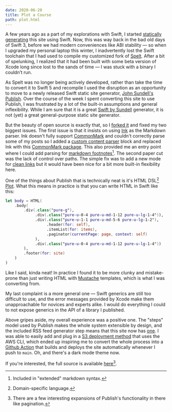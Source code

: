 ```yaml
---
date: 2020-06-20
title: Plot a Course
path: plot.html
---
```

A few years ago as a part of my explorations with Swift, I started [statically generating](/posts/generated-swiftly.html) this site using Swift. Now, this was way back in the bad old days of Swift 3, before we had modern conveniences like ABI stability — so when I upgraded my personal laptop this winter, I inadvertently lost the Swift toolchain that I had used to compile my customized fork of [Spelt](https://github.com/njdehoog/Spelt). After a bit of spelunking, I realized that it had been built with some beta version of Xcode long since lost to the sands of time — I was stuck with a binary I couldn’t run.

As Spelt was no longer being actively developed, rather than take the time to convert it to Swift 5 and recompile I used the disruption as an opportunity to move to a newly released Swift static site generator, [John Sundell's](https://twitter.com/johnsundell) [Publish](https://github.com/JohnSundell/Publish). Over the course of the week I spent converting this site to use Publish, I was frustrated by a lot of the built-in assumptions and general inflexibility. While I am sure that it is a great [Swift by Sundell](https://www.swiftbysundell.com) generator, it is not (yet) a great general-purpose static site generator.

But the beauty of open source is exactly that, so I [forked it](https://github.com/pvzig/Publish) and fixed my two biggest issues. The first issue is that it insists on using [Ink](https://github.com/JohnSundell/Ink) as the Markdown parser. Ink doesn't fully support [CommonMark](https://commonmark.org) and couldn't correctly parse some of my posts so I added a [custom content parser](https://github.com/pvzig/Publish/commit/74ab20ae5559f9e6c10ef0821e2325a7074ead79) block and replaced Ink with this [CommonMark package](https://github.com/SwiftDocOrg/CommonMark). This also provided me an entry point where I could add parsing for [markdown footnotes](https://github.com/pvzig/bytesized.co/blob/master/Sources/bytesized/CommonMark%2BFootnotes.swift)[^1]. The second paper cut was the lack of control over paths. The simple fix was to add a new mode for [clean links](https://github.com/pvzig/Publish/commit/248092234a0152516db894999e581371aa116876) but it would have been nice for a bit more built-in flexibility here.

One of the things about Publish that is technically neat is it's HTML DSL[^2] [Plot](https://github.com/JohnSundell/Plot). What this means in practice is that you can write HTML in Swift like this:

```swift
let body = HTML(
    .body(
        .div(.class("pure-g"),
             .div(.class("pure-u-0-4 pure-u-md-1-12 pure-u-lg-1-4")),
             .div(.class("pure-u-1-1 pure-u-md-5-6 pure-u-lg-1-2"),
                  .header(for: self),
                  .itemList(for: items),
                  .paginator(currentPage: page, context: self)
             ),
             .div(.class("pure-u-0-4 pure-u-md-1-12 pure-u-lg-1-4"))
        ),
        .footer(for: site)
    )
)
```

Like I said, kinda neat! In practice I found it to be more clunky and mistake-prone than just writing HTML with [Mustache](https://mustache.github.io) templates, which is what I was converting from.

My last complaint is a more general one — Swift generics are still too difficult to use, and the error messages provided by Xcode make them unapproachable for novices and experts alike. I would do everything I could to not expose generics in the API of a library I published.

Above gripes aside, my overall experience was a positive one. The "steps" model used by Publish makes the whole system extensible by design, and the included RSS feed generator step 
means that this site now has [one](/feed.rss). I was able to easily add and plug in a [S3 deployment method](https://github.com/pvzig/bytesized.co/blob/master/Sources/bytesized/main.swift#L65) that uses the AWS CLI, which ended up inspiring me to convert the whole process into a [Github Action](https://github.com/pvzig/bytesized.co/blob/master/.github/workflows/deploy.yml) that builds and deploys the site automatically whenever I push to `main`. Oh, and there's a dark mode theme now.

If you're interested, the full source is available [here](https://github.com/pvzig/bytesized.co)[^3].

[^1]: Included in "extended" markdown syntax.
[^2]: Domain-specific language.
[^3]: There are a few interesting expansions of Publish's functionality in there like pagination.